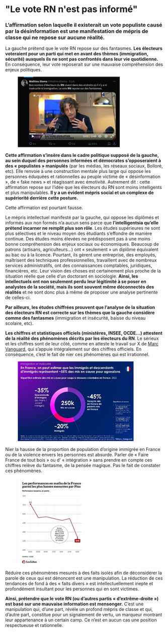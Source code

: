 # "Le vote RN n'est pas informé"

### L’affirmation selon laquelle il existerait un vote populiste causé par la désinformation est une manifestation de mépris de classe qui ne repose sur aucune réalité.

La gauche prétend que le vote RN repose sur des fantasmes. **Les électeurs voteraient pour un parti qui met en avant des thèmes (immigration, sécurité) auxquels ils ne sont pas confrontés dans leur vie quotidienne.** En conséquence, leur vote reposerait sur une mauvaise compréhension des enjeux politiques.

<figure><img src="../.gitbook/assets/image (32).png" alt="" width="324"><figcaption></figcaption></figure>

**Cette affirmation s’insère dans le cadre politique supposé de la gauche, au sein duquel des personnes informées et démocrates s’opposeraient à des « populistes » manipulés** (par les médias, les réseaux sociaux, Bolloré, etc). Elle renvoie à une construction mentale plus large qui oppose les personnes éduquées et rationnelles au peuple victime de « désinformation », de « fake news » et réagissant avec émotivité. Autrement dit : cette affirmation repose sur l’idée que les électeurs du RN sont moins intelligents et plus manipulables. **Il y a un évident mépris social et un complexe de supériorité derrière cette posture.**

Cette affirmation est pourtant fausse.

Le mépris intellectuel manifesté par la gauche, qui oppose les diplômés et informés aux non formés n’a aucun sens parce que **l’intelligentsia qu’elle prétend incarner ne remplit plus son rôle**. Les études supérieures ne sont plus sélectives et le niveau moyen des étudiants s’effondre de manière continue. Des études moins élevées ne prédisposent pas à une moins bonne compréhension des enjeux sociaux ou économiques. Beaucoup de patrons (artisans, agriculteurs…) ont « seulement » un diplôme équivalent au bac ou à la licence. Pourtant, ils gèrent une entreprise, des employés, maîtrisent des techniques professionnelles, travaillent avec de nombreux services administratifs, ont des connaissances comptables, juridiques, financières, etc. Leur vision des choses est certainement plus proche de la situation réelle que celle d’un doctorant en sociologie. **Ainsi, les intellectuels ont non seulement perdu leur légitimité à se poser en analystes de la société, mais ils sont souvent même déconnectés des réalités** et ne sont donc plus à même de proposer une analyse pertinente de celles-ci.

**Par ailleurs, les études chiffrées prouvent que l’analyse de la situation des électeurs RN est correcte sur les thèmes que la gauche considère comme des fantasmes** (immigration et insécurité, baisse du niveau scolaire, etc).

**Les chiffres et statistiques officiels (ministères, INSEE, OCDE…) attestent de la réalité des phénomènes décrits par les électeurs du RN**. Le sérieux et les chiffres sont de leur côté, comme en atteste le travail sur X de [Marc Vanguard](https://x.com/marc_vanguard), qui s’appuie intégralement sur des chiffres officiels. En conséquence, c’est le fait de nier ces phénomènes qui est irrationnel.

<figure><img src="../.gitbook/assets/image (33).png" alt=""><figcaption></figcaption></figure>

Nier la hausse de la proportion de population d’origine immigrée en France ou de la violence envers les personnes est absurde. Parler de « Faire France de tout bois » ou d’ « intégration » sans prendre en compte ces chiffres relève du fantasme, de la pensée magique. Pas le fait de constater ces phénomènes.

<figure><img src="../.gitbook/assets/image (34).png" alt=""><figcaption></figcaption></figure>

Réduire ces phénomènes mesurés à des faits isolés afin de déconsidérer la parole de ceux qui est dénoncent est une manipulation. La réduction de ces tendances de fond à des « faits divers » est intellectuellement inepte et profondément insultant pour les personnes qui en sont victimes.

**Ainsi, prétendre que le vote RN (ou d’autres partis « d’extrême-droite ») est basé sur une mauvaise information est mensonger.** C’est une manipulation qui, d’une part, révèle un profond mépris de classe et qui, d’autre part, constitue pour un signalement de vertu, un marqueur montrant leur appartenance à un certain camp. Ce n’est en aucun cas une position respectueuse et rationnelle.
